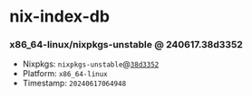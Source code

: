 # nix-index-db
### x86_64-linux/nixpkgs-unstable @ 240617.38d3352
- Nixpkgs: `nixpkgs-unstable`@[`38d3352`](https://github.com/NixOS/nixpkgs/commit/38d3352a65ac9d621b0cd3074d3bef27199ff78f)
- Platform: `x86_64-linux`
- Timestamp: `20240617064948`
